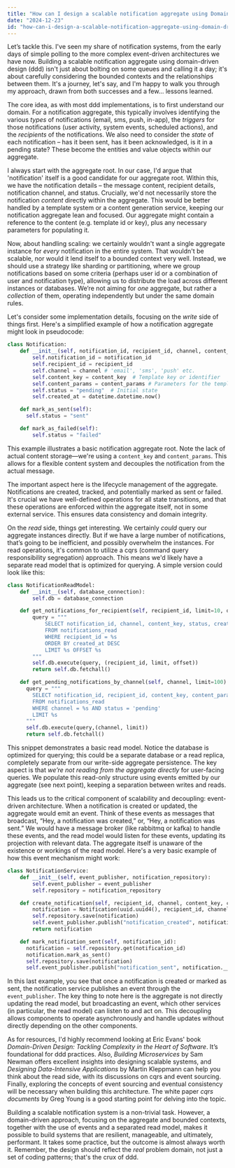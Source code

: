 ```yaml
---
title: "How can I design a scalable notification aggregate using Domain-Driven Design?"
date: "2024-12-23"
id: "how-can-i-design-a-scalable-notification-aggregate-using-domain-driven-design"
---
```


Let’s tackle this. I've seen my share of notification systems, from the early days of simple polling to the more complex event-driven architectures we have now. Building a scalable notification aggregate using domain-driven design (ddd) isn't just about bolting on some queues and calling it a day; it's about carefully considering the bounded contexts and the relationships between them. It's a journey, let's say, and I'm happy to walk you through my approach, drawn from both successes and a few... lessons learned.

The core idea, as with most ddd implementations, is to first understand our domain. For a notification aggregate, this typically involves identifying the various *types* of notifications (email, sms, push, in-app), the *triggers* for those notifications (user activity, system events, scheduled actions), and the *recipients* of the notifications. We also need to consider the *state* of each notification – has it been sent, has it been acknowledged, is it in a pending state? These become the entities and value objects within our aggregate.

I always start with the aggregate root. In our case, I'd argue that 'notification' itself is a good candidate for our aggregate root. Within this, we have the notification details – the message content, recipient details, notification channel, and status. Crucially, we'd not necessarily store the notification *content* directly within the aggregate. This would be better handled by a template system or a content generation service, keeping our notification aggregate lean and focused. Our aggregate might contain a reference to the content (e.g. template id or key), plus any necessary parameters for populating it.

Now, about handling scaling: we certainly wouldn't want a single aggregate instance for *every* notification in the entire system. That wouldn't be scalable, nor would it lend itself to a bounded context very well. Instead, we should use a strategy like sharding or partitioning, where we group notifications based on some criteria (perhaps user id or a combination of user and notification type), allowing us to distribute the load across different instances or databases. We’re not aiming for *one* aggregate, but rather a *collection* of them, operating independently but under the same domain rules.

Let's consider some implementation details, focusing on the *write* side of things first. Here's a simplified example of how a notification aggregate might look in pseudocode:

```python
class Notification:
    def __init__(self, notification_id, recipient_id, channel, content_key, content_params):
        self.notification_id = notification_id
        self.recipient_id = recipient_id
        self.channel = channel # 'email', 'sms', 'push' etc.
        self.content_key = content_key  # Template key or identifier
        self.content_params = content_params # Parameters for the template
        self.status = "pending"  # Initial state
        self.created_at = datetime.datetime.now()

    def mark_as_sent(self):
      self.status = "sent"

    def mark_as_failed(self):
        self.status = "failed"
```

This example illustrates a basic notification aggregate root. Note the lack of actual content storage—we're using a `content_key` and `content_params`. This allows for a flexible content system and decouples the notification from the actual message.

The important aspect here is the lifecycle management of the aggregate. Notifications are created, tracked, and potentially marked as sent or failed. It's crucial we have well-defined operations for all state transitions, and that these operations are enforced within the aggregate itself, not in some external service. This ensures data consistency and domain integrity.

On the *read* side, things get interesting. We certainly *could* query our aggregate instances directly. But if we have a large number of notifications, that’s going to be inefficient, and possibly overwhelm the instances. For read operations, it's common to utilize a cqrs (command query responsibility segregation) approach. This means we'd likely have a separate read model that is optimized for querying. A simple version could look like this:

```python
class NotificationReadModel:
    def __init__(self, database_connection):
        self.db = database_connection

    def get_notifications_for_recipient(self, recipient_id, limit=10, offset=0):
        query = """
            SELECT notification_id, channel, content_key, status, created_at
            FROM notifications_read
            WHERE recipient_id = %s
            ORDER BY created_at DESC
            LIMIT %s OFFSET %s
        """
        self.db.execute(query, (recipient_id, limit, offset))
        return self.db.fetchall()

    def get_pending_notifications_by_channel(self, channel, limit=100):
      query = """
        SELECT notification_id, recipient_id, content_key, content_params
        FROM notifications_read
        WHERE channel = %s AND status = 'pending'
        LIMIT %s
      """
      self.db.execute(query,(channel, limit))
      return self.db.fetchall()
```

This snippet demonstrates a basic read model. Notice the database is optimized for querying; this could be a separate database or a read replica, completely separate from our write-side aggregate persistence. The key aspect is that *we’re not reading from the aggregate directly* for user-facing queries. We populate this read-only structure using events emitted by our aggregate (see next point), keeping a separation between writes and reads.

This leads us to the critical component of scalability and decoupling: event-driven architecture. When a notification is created or updated, the aggregate would emit an event. Think of these events as messages that broadcast, “Hey, a notification was created,” or, “Hey, a notification was sent.” We would have a message broker (like rabbitmq or kafka) to handle these events, and the read model would listen for these events, updating its projection with relevant data. The aggregate itself is unaware of the existence or workings of the read model. Here's a very basic example of how this event mechanism might work:

```python
class NotificationService:
    def __init__(self, event_publisher, notification_repository):
        self.event_publisher = event_publisher
        self.repository = notification_repository

    def create_notification(self, recipient_id, channel, content_key, content_params):
        notification = Notification(uuid.uuid4(), recipient_id, channel, content_key, content_params)
        self.repository.save(notification)
        self.event_publisher.publish("notification_created", notification.__dict__)
        return notification

    def mark_notification_sent(self, notification_id):
      notification = self.repository.get(notification_id)
      notification.mark_as_sent()
      self.repository.save(notification)
      self.event_publisher.publish("notification_sent", notification.__dict__)
```

In this last example, you see that once a notification is created or marked as sent, the notification service publishes an event through the `event_publisher`. The key thing to note here is the aggregate is not directly updating the read model, but broadcasting an event, which other services (in particular, the read model) can listen to and act on. This decoupling allows components to operate asynchronously and handle updates without directly depending on the other components.

As for resources, I'd highly recommend looking at Eric Evans' book *Domain-Driven Design: Tackling Complexity in the Heart of Software*. It’s foundational for ddd practices. Also, *Building Microservices* by Sam Newman offers excellent insights into designing scalable systems, and *Designing Data-Intensive Applications* by Martin Kleppmann can help you think about the read side, with its discussions on cqrs and event sourcing. Finally, exploring the concepts of event sourcing and eventual consistency will be necessary when building this architecture. The white paper *cqrs documents* by Greg Young is a good starting point for delving into the topic.

Building a scalable notification system is a non-trivial task. However, a domain-driven approach, focusing on the aggregate and bounded contexts, together with the use of events and a separated read model, makes it possible to build systems that are resilient, manageable, and ultimately, performant. It takes some practice, but the outcome is almost always worth it. Remember, the design should reflect the *real* problem domain, not just a set of coding patterns; that's the crux of ddd.
